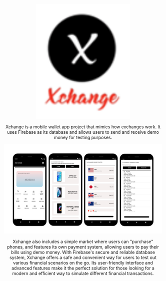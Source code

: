 <p align="center">
  <img src="./images/logo.png" width = "300">
  <p align="center">Xchange is a mobile wallet app project that mimics how exchanges work. It uses Firebase as its database and allows users to send and receive demo money for testing purposes.</p>
</p>


<p align="center">
  <img src="./images/images.PNG">
  <p align="center">Xchange also includes a simple market where users can "purchase" phones, and features its own payment system, allowing users to pay their bills using demo money. With Firebase's secure and reliable database system, Xchange offers a safe and convenient way for users to test out various financial scenarios on the go. Its user-friendly interface and advanced features make it the perfect solution for those looking for a modern and efficient way to simulate different financial transactions.</p>
</p>


